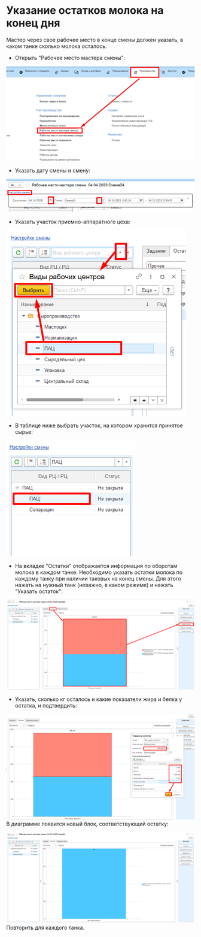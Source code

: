 # Указание остатков молока на конец дня



Мастер через свое рабочее место в конце смены должен указать, в каком танке сколько молока осталось.

-   Открыть "Рабочее место мастера смены":

![](RegisterResidualOfMilk.assets/1.png)

-   Указать дату смены и смену:

![](RegisterResidualOfMilk.assets/2.png)

-   Указать участок приемно-аппаратного цеха:

![](RegisterResidualOfMilk.assets/3.png)

-   В таблице ниже выбрать участок, на котором хранится принятое сырье:

![](RegisterResidualOfMilk.assets/4.png)


-   На вкладке "Остатки" отображается информация по
    оборотам молока в каждом танке. Необходимо указать остатки молока по каждому танку при наличии
    таковых на конец смены. Для этого нажать на нужный танк (неважно, в
    каком режиме) и нажать "Указать остаток":

![](RegisterResidualOfMilk.assets/5.png)

-   Указать, сколько кг осталось и какие показатели жира и белка у
    остатка, и подтвердить:

![](RegisterResidualOfMilk.assets/6.png)     
В диаграмме появится новый блок, соответствующий остатку:

![](RegisterResidualOfMilk.assets/7.png)  
Повторить для каждого танка.

